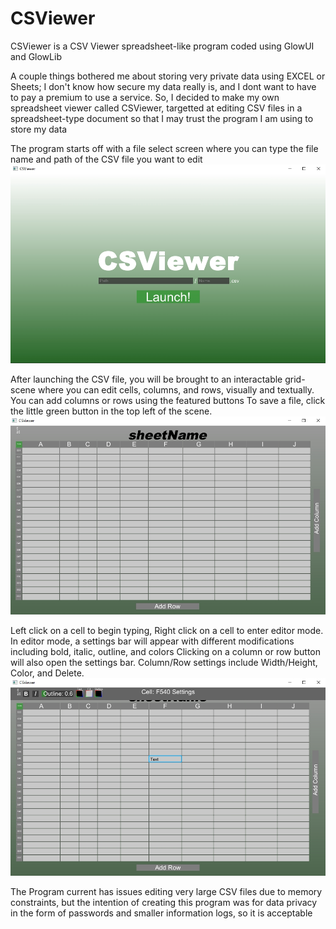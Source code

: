 # CSViewer
CSViewer is a CSV Viewer spreadsheet-like program coded using GlowUI and GlowLib

A couple things bothered me about storing very private data using EXCEL or Sheets; I don't know how secure my data really is, and I dont want to have to pay a premium to use a service.
So, I decided to make my own spreadsheet viewer called CSViewer, targetted at editing CSV files in a spreadsheet-type document so that I may trust the program I am using to store my data

The program starts off with a file select screen where you can type the file name and path of the CSV file you want to edit
![Screenshot](img/title.jpg)

After launching the CSV file, you will be brought to an interactable grid-scene where you can edit cells, columns, and rows, visually and textually.
You can add columns or rows using the featured buttons
To save a file, click the little green button in the top left of the scene.
![Screenshot](img/editor.jpg)

Left click on a cell to begin typing, Right click on a cell to enter editor mode. In editor mode, a settings bar will appear with different modifications including bold, italic, outline, and colors
Clicking on a column or row button will also open the settings bar. Column/Row settings include Width/Height, Color, and Delete.
![Screenshot](img/settings.jpg)


The Program current has issues editing very large CSV files due to memory constraints, but the intention of creating this program was for data privacy in the form of passwords and smaller information logs, so it is acceptable
